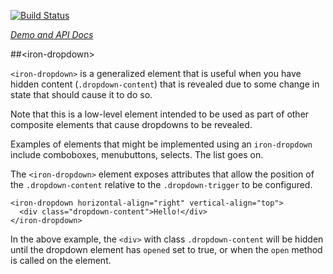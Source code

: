 
<!---

This README is automatically generated from the comments in these files:
iron-dropdown.html

Edit those files, and our readme bot will duplicate them over here!
Edit this file, and the bot will squash your changes :)

-->

[![Build Status](https://travis-ci.org/PolymerElements/iron-dropdown.svg?branch=master)](https://travis-ci.org/PolymerElements/iron-dropdown)

_[Demo and API Docs](https://elements.polymer-project.org/elements/iron-dropdown)_


##&lt;iron-dropdown&gt;


`<iron-dropdown>` is a generalized element that is useful when you have
hidden content (`.dropdown-content`) that is revealed due to some change in
state that should cause it to do so.

Note that this is a low-level element intended to be used as part of other
composite elements that cause dropdowns to be revealed.

Examples of elements that might be implemented using an `iron-dropdown`
include comboboxes, menubuttons, selects. The list goes on.

The `<iron-dropdown>` element exposes attributes that allow the position
of the `.dropdown-content` relative to the `.dropdown-trigger` to be
configured.

    <iron-dropdown horizontal-align="right" vertical-align="top">
      <div class="dropdown-content">Hello!</div>
    </iron-dropdown>

In the above example, the `<div>` with class `.dropdown-content` will be
hidden until the dropdown element has `opened` set to true, or when the `open`
method is called on the element.


